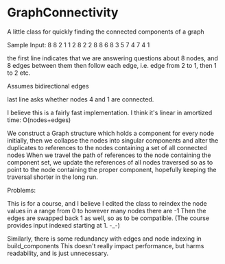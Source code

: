 # GraphConnectivity
A little class for quickly finding the connected components of a graph

Sample Input:
8 8
2 1
1 2
8 2
2 8
8 6
8 3
5 7
4 7
4 1

the first line indicates that we are answering questions about 8 nodes, and 8 edges between them
then follow each edge, i.e. edge from 2 to 1, then 1 to 2 etc. 

Assumes bidirectional edges

last line asks whether nodes 4 and 1 are connected. 

I believe this is a fairly fast implementation. I think it's linear in amortized time: O(nodes+edges)

We construct a Graph structure which holds a component for every node initially, then we collapse the nodes into 
singular components and alter the duplicates to references to the nodes containing a set of all connected nodes
When we travel the path of references to the node containing the component set, we update the references of all nodes 
traversed so as to point to the node containing the proper component, hopefully keeping the traversal shorter in the
long run. 


Problems:

This is for a course, and I believe I edited the class to reindex the node values in a range from 0 to however many nodes there are -1
Then the edges are swapped back 1 as well, so as to be compatible. 
(The course provides input indexed starting at 1. -_-)

Similarly, there is some redundancy with edges and node indexing in build_components
This doesn't really impact performance, but harms readability, and is just unnecessary. 

